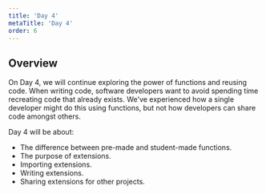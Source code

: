 ```yaml
---
title: 'Day 4'
metaTitle: 'Day 4'
order: 6
---
```


## Overview

On Day 4, we will continue exploring the power of functions and reusing code. When writing code, software developers want to avoid spending time recreating code that already exists. We've experienced how a single developer might do this using functions, but not how developers can share code amongst others.

Day 4 will be about:

* The difference between pre-made and student-made functions.
* The purpose of extensions.
* Importing extensions.
* Writing extensions.
* Sharing extensions for other projects.